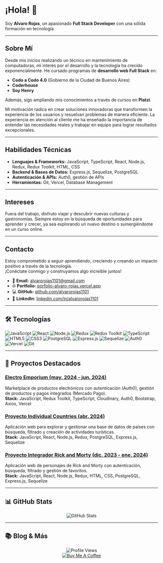 # ¡Hola! 👋

Soy **Alvaro Rojas**, un apasionado **Full Stack Developer** con una sólida formación en tecnología.

---

## Sobre Mí

Desde mis inicios realizando un técnico en mantenimiento de computadoras, mi interés por el desarrollo y la tecnología ha crecido exponencialmente. He cursado programas de **desarrollo web Full Stack** en:

- **Codo a Codo 4.0** (Gobierno de la Ciudad de Buenos Aires)
- **Coderhouse**
- **Soy Henry**

Además, sigo ampliando mis conocimientos a través de cursos en **Platzi**.

Mi motivación radica en crear soluciones innovadoras que transformen la experiencia de los usuarios y resuelvan problemas de manera eficiente. La experiencia en atención al cliente me ha enseñado la importancia de entender las necesidades reales y trabajar en equipo para lograr resultados excepcionales.

---

## Habilidades Técnicas

- **Lenguajes & Frameworks:** JavaScript, TypeScript, React, Node.js, Redux, Redux Toolkit, HTML, CSS
- **Backend & Bases de Datos:** Express.js, Sequelize, PostgreSQL
- **Autenticación & APIs:** Auth0, gestión de APIs
- **Herramientas:** Git, Vercel, Database Management

---

## Intereses

Fuera del trabajo, disfruto viajar y descubrir nuevas culturas y gastronomías. Siempre estoy en la búsqueda de oportunidades para aprender y crecer, ya sea explorando un nuevo destino o sumergiéndome en un curso online.

---

## Contacto

Estoy comprometido a seguir aprendiendo, creciendo y creando un impacto positivo a través de la tecnología.  
¡Conéctate conmigo y construyamos algo increíble juntos!

- 📧 **Email:** [alvarorojas1101@gmail.com](mailto:alvarorojas1101@gmail.com)
- 🌐 **Portfolio:** [porfolio-alvaro-rojas.vercel.app](https://porfolio-alvaro-rojas.vercel.app)
- 💻 **GitHub:** [github.com/alvarorojas1101](https://github.com/alvarorojas1101)
- 💼 **LinkedIn:** [linkedin.com/in/alvarorojas1101](https://www.linkedin.com/in/alvarorojas1101)

---

## 🛠️ Tecnologías

![JavaScript](https://img.shields.io/badge/JavaScript-F7DF1E?style=for-the-badge&logo=javascript&logoColor=black)
![React](https://img.shields.io/badge/React-20232A?style=for-the-badge&logo=react&logoColor=61DAFB)
![Node.js](https://img.shields.io/badge/Node.js-339933?style=for-the-badge&logo=nodedotjs&logoColor=white)
![Redux](https://img.shields.io/badge/Redux-764ABC?style=for-the-badge&logo=redux&logoColor=white)
![Redux Toolkit](https://img.shields.io/badge/Redux%20Toolkit-764ABC?style=for-the-badge&logo=redux&logoColor=white)
![TypeScript](https://img.shields.io/badge/TypeScript-007ACC?style=for-the-badge&logo=typescript&logoColor=white)
![HTML5](https://img.shields.io/badge/HTML5-E34F26?style=for-the-badge&logo=html5&logoColor=white)
![CSS3](https://img.shields.io/badge/CSS3-1572B6?style=for-the-badge&logo=css3&logoColor=white)
![PostgreSQL](https://img.shields.io/badge/PostgreSQL-336791?style=for-the-badge&logo=postgresql&logoColor=white)
![Express.js](https://img.shields.io/badge/Express.js-000000?style=for-the-badge&logo=express&logoColor=white)
![Sequelize](https://img.shields.io/badge/Sequelize-52B0E7?style=for-the-badge&logo=sequelize&logoColor=white)
![Auth0](https://img.shields.io/badge/Auth0-EB5424?style=for-the-badge&logo=auth0&logoColor=white)
![Vercel](https://img.shields.io/badge/Vercel-000000?style=for-the-badge&logo=vercel&logoColor=white)
![Git](https://img.shields.io/badge/Git-F05032?style=for-the-badge&logo=git&logoColor=white)

---

## 🚀 Proyectos Destacados

### [Electro Emporium (may. 2024 - jun. 2024)](https://github.com/alvarorojas1101/PF.git)
Marketplace de productos electrónicos con autenticación (Auth0), gestión de productos y pagos integrados (Mercado Pago).  
**Stack:** JavaScript, Redux Toolkit, TypeScript, Cloudinary, Auth0, Bootstrap, Axios, Vercel

### [Proyecto Individual Countries (abr. 2024)](https://github.com/alvarorojas1101/PiCountries.git)
Aplicación web para explorar y gestionar una base de datos de países con búsqueda, filtrado y creación de actividades turísticas.  
**Stack:** JavaScript, React, Node.js, Redux, PostgreSQL, Express.js, Sequelize

### [Proyecto Integrador Rick and Morty (dic. 2023 - ene. 2024)](https://github.com/alvarorojas1101/PI-RYM.git)
Aplicación web de personajes de Rick and Morty con autenticación, búsqueda, filtrado y gestión de favoritos.  
**Stack:** JavaScript, React, Node.js, Redux, HTML, CSS, PostgreSQL, Express.js, Sequelize

---

## 📊 GitHub Stats

<div align="center">
  <img src="https://github-readme-stats.vercel.app/api?username=alvarorojas1101&show_icons=true&count_private=true&hide_border=true" alt="GitHub Stats" />
</div>

---

## 📚 Blog & Más

<!-- Agrega aquí enlaces a tus publicaciones o proyectos adicionales -->
<div align="center">
  <img src="https://komarev.com/ghpvc/?username=alvarorojas1101&style=flat-square" alt="Profile Views" />
</div>

<div align="center">
  <a href="https://www.buymeacoffee.com/alvarorojas1101" target="_blank">
    <img src="https://img.shields.io/badge/Donate-Buy%20Me%20A%20Coffee-orange.svg?style=flat-square&logo=buymeacoffee" alt="Buy Me A Coffee" />
  </a>
</div>


